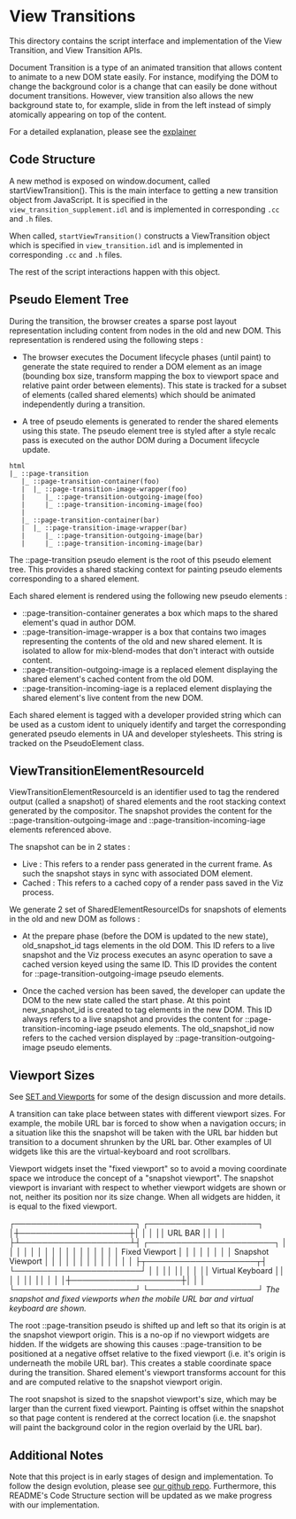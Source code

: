 # View Transitions

This directory contains the script interface and implementation of the View
Transition, and View Transition APIs.

Document Transition is a type of an animated transition that allows content to
animate to a new DOM state easily. For instance, modifying the DOM to change the
background color is a change that can easily be done without document
transitions. However, view transition also allows the new background state
to, for example, slide in from the left instead of simply atomically appearing
on top of the content.

For a detailed explanation, please see the
[explainer](https://github.com/vmpstr/view-transitions/blob/main/README.md)

## Code Structure

A new method is exposed on window.document, called startViewTransition(). This is
the main interface to getting a new transition object from JavaScript. It is
specified in the `view_transition_supplement.idl` and is implemented in
corresponding `.cc` and `.h` files.

When called, `startViewTransition()` constructs a ViewTransition object which
is specified in `view_transition.idl` and is implemented in corresponding
`.cc` and `.h` files.

The rest of the script interactions happen with this object.

## Pseudo Element Tree

During the transition, the browser creates a sparse post layout representation
including content from nodes in the old and new DOM. This representation is
rendered using the following steps :

- The browser executes the Document lifecycle phases (until paint) to generate
  the state required to render a DOM element as an image (bounding box size,
  transform mapping the box to viewport space and relative paint order between
  elements). This state is tracked for a subset of elements (called shared
  elements) which should be animated independently during a transition.

- A tree of pseudo elements is generated to render the shared elements using
  this state. The pseudo element tree is styled after a style recalc pass is
  executed on the author DOM during a Document lifecycle update.

``` text
html
|_ ::page-transition
   |_ ::page-transition-container(foo)
   |  |_ ::page-transition-image-wrapper(foo)
   |     |_ ::page-transition-outgoing-image(foo)
   |     |_ ::page-transition-incoming-image(foo)
   |
   |_ ::page-transition-container(bar)
   |  |_ ::page-transition-image-wrapper(bar)
   |     |_ ::page-transition-outgoing-image(bar)
   |     |_ ::page-transition-incoming-image(bar)
```

The ::page-transition pseudo element is the root of this pseudo element tree. This
provides a shared stacking context for painting pseudo elements corresponding to
a shared element.

Each shared element is rendered using the following new pseudo elements :

- ::page-transition-container generates a box which maps to the shared element's quad
in author DOM.
- ::page-transition-image-wrapper is a box that contains two images representing
the contents of the old and new shared element. It is isolated to allow for
mix-blend-modes that don't interact with outside content.
- ::page-transition-outgoing-image is a replaced element displaying the shared element's
cached content from the old DOM.
- ::page-transition-incoming-iage is a replaced element displaying the shared element's
live content from the new DOM.

Each shared element is tagged with a developer provided string which can be used
as a custom ident to uniquely identify and target the corresponding generated
pseudo elements in UA and developer stylesheets. This string is tracked on the
PseudoElement class.

## ViewTransitionElementResourceId
ViewTransitionElementResourceId is an identifier used to tag the rendered output (called
a snapshot) of shared elements and the root stacking context generated by the
compositor. The snapshot provides the content for the ::page-transition-outgoing-image
and ::page-transition-incoming-iage elements referenced above.

The snapshot can be in 2 states :

* Live : This refers to a render pass generated in the current frame. As such
the snapshot stays in sync with associated DOM element.
* Cached : This refers to a cached copy of a render pass saved in the Viz
process.

We generate 2 set of SharedElementResourceIDs for snapshots of elements in the
old and new DOM as follows :

* At the prepare phase (before the DOM is updated to the new state),
old_snapshot_id tags elements in the old DOM. This ID refers to a live snapshot
and the Viz process executes an async operation to save a cached version keyed
using the same ID. This ID provides the content for ::page-transition-outgoing-image
pseudo elements.

* Once the cached version has been saved, the developer can update the DOM to
the new state called the start phase. At this point new_snapshot_id is created
to tag elements in the new DOM. This ID always refers to a live snapshot and
provides the content for ::page-transition-incoming-iage pseudo elements.
The old_snapshot_id now refers to the cached version displayed by
::page-transition-outgoing-image pseudo elements.

## Viewport Sizes

See [SET and Viewports](https://docs.google.com/document/d/1UAxgN6fWDiUUsSlBOksxn3UEQ7GStjMbW8LT-UPvTdQ/edit?usp=sharing)
for some of the design discussion and more details.

A transition can take place between states with different viewport sizes. For
example, the mobile URL bar is forced to show when a navigation occurs; in a
situation like this the snapshot will be taken with the URL bar hidden but
transition to a document shrunken by the URL bar. Other examples of UI widgets
like this are the virtual-keyboard and root scrollbars.

Viewport widgets inset the "fixed viewport" so to avoid a moving coordinate
space we introduce the concept of a "snapshot viewport". The snapshot viewport
is invariant with respect to whether viewport widgets are shown or not, neither
its position nor its size change. When all widgets are hidden, it is equal to
the fixed viewport.

┌──────────────────────┐                              ┌────────────────────┐
│┼────────────────────┼│                              │                    │
││    URL BAR         ││                              │                    │
├┴────────────────────┴┤   ┌───────────────────────┐  │                    │
│                      │   │                       │  │                    │
│                      │   │                       │  │                    │
│   <PAGE CONTENT>     │   │    Fixed Viewport     │  │                    │
│                      │   │                       │  │  Snapshot Viewport │
│                      │   │                       │  │                    │
│                      │   │                       │  │                    │
├┬────────────────────┬┤   └───────────────────────┘  │                    │
││                    ││                              │                    │
││  Virtual Keyboard  ││                              │                    │
││                    ││                              │                    │
│┼────────────────────┼│                              │                    │
└──────────────────────┘                              └────────────────────┘
     _The snapshot and fixed viewports when the mobile URL bar and virtual
                          keyboard are shown._

The root ::page-transition pseudo is shifted up and left so that its origin is
at the snapshot viewport origin. This is a no-op if no viewport widgets are
hidden. If the widgets are showing this causes ::page-transition to be
positioned at a negative offset relative to the fixed viewport (i.e. it's origin
is underneath the mobile URL bar). This creates a stable coordinate space during
the transition. Shared element's viewport transforms account for this and are
computed relative to the snapshot viewport origin.

The root snapshot is sized to the snapshot viewport's size, which may be larger
than the current fixed viewport. Painting is offset within the snapshot so that
page content is rendered at the correct location (i.e. the snapshot will paint
the background color in the region overlaid by the URL bar).


## Additional Notes

Note that this project is in early stages of design and implementation. To
follow the design evolution, please see [our github
repo](https://github.com/vmpstr/view-transitions/). Furthermore, this
README's Code Structure section will be updated as we make progress with our
implementation.
